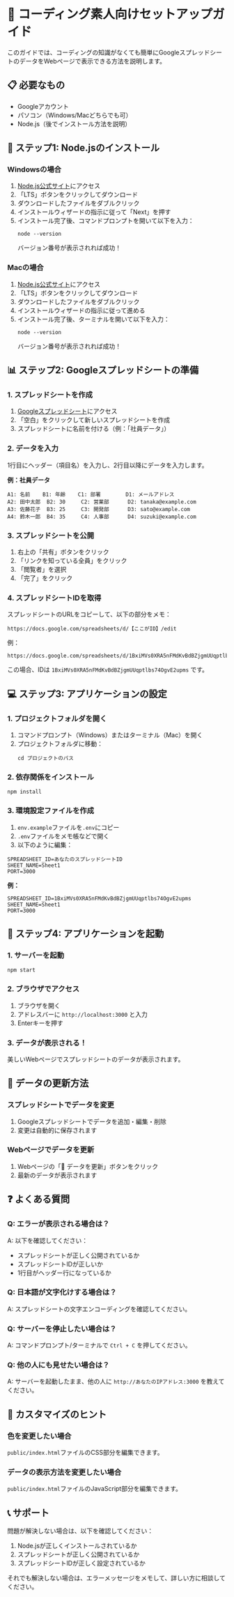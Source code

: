 # 🎯 コーディング素人向けセットアップガイド

このガイドでは、コーディングの知識がなくても簡単にGoogleスプレッドシートのデータをWebページで表示できる方法を説明します。

## 📋 必要なもの

- Googleアカウント
- パソコン（Windows/Macどちらでも可）
- Node.js（後でインストール方法を説明）

## 🚀 ステップ1: Node.jsのインストール

### Windowsの場合
1. [Node.js公式サイト](https://nodejs.org/)にアクセス
2. 「LTS」ボタンをクリックしてダウンロード
3. ダウンロードしたファイルをダブルクリック
4. インストールウィザードの指示に従って「Next」を押す
5. インストール完了後、コマンドプロンプトを開いて以下を入力：
   ```
   node --version
   ```
   バージョン番号が表示されれば成功！

### Macの場合
1. [Node.js公式サイト](https://nodejs.org/)にアクセス
2. 「LTS」ボタンをクリックしてダウンロード
3. ダウンロードしたファイルをダブルクリック
4. インストールウィザードの指示に従って進める
5. インストール完了後、ターミナルを開いて以下を入力：
   ```
   node --version
   ```
   バージョン番号が表示されれば成功！

## 📊 ステップ2: Googleスプレッドシートの準備

### 1. スプレッドシートを作成
1. [Googleスプレッドシート](https://sheets.google.com/)にアクセス
2. 「空白」をクリックして新しいスプレッドシートを作成
3. スプレッドシートに名前を付ける（例：「社員データ」）

### 2. データを入力
1行目にヘッダー（項目名）を入力し、2行目以降にデータを入力します。

**例：社員データ**
```
A1: 名前    B1: 年齢    C1: 部署        D1: メールアドレス
A2: 田中太郎  B2: 30     C2: 営業部      D2: tanaka@example.com
A3: 佐藤花子  B3: 25     C3: 開発部      D3: sato@example.com
A4: 鈴木一郎  B4: 35     C4: 人事部      D4: suzuki@example.com
```

### 3. スプレッドシートを公開
1. 右上の「共有」ボタンをクリック
2. 「リンクを知っている全員」をクリック
3. 「閲覧者」を選択
4. 「完了」をクリック

### 4. スプレッドシートIDを取得
スプレッドシートのURLをコピーして、以下の部分をメモ：
```
https://docs.google.com/spreadsheets/d/【ここがID】/edit
```

例：
```
https://docs.google.com/spreadsheets/d/1BxiMVs0XRA5nFMdKvBdBZjgmUUqptlbs74OgvE2upms/edit
```
この場合、IDは `1BxiMVs0XRA5nFMdKvBdBZjgmUUqptlbs74OgvE2upms` です。

## 💻 ステップ3: アプリケーションの設定

### 1. プロジェクトフォルダを開く
1. コマンドプロンプト（Windows）またはターミナル（Mac）を開く
2. プロジェクトフォルダに移動：
   ```
   cd プロジェクトのパス
   ```

### 2. 依存関係をインストール
```
npm install
```

### 3. 環境設定ファイルを作成
1. `env.example`ファイルを`.env`にコピー
2. `.env`ファイルをメモ帳などで開く
3. 以下のように編集：

```env
SPREADSHEET_ID=あなたのスプレッドシートID
SHEET_NAME=Sheet1
PORT=3000
```

**例：**
```env
SPREADSHEET_ID=1BxiMVs0XRA5nFMdKvBdBZjgmUUqptlbs74OgvE2upms
SHEET_NAME=Sheet1
PORT=3000
```

## 🎉 ステップ4: アプリケーションを起動

### 1. サーバーを起動
```
npm start
```

### 2. ブラウザでアクセス
1. ブラウザを開く
2. アドレスバーに `http://localhost:3000` と入力
3. Enterキーを押す

### 3. データが表示される！
美しいWebページでスプレッドシートのデータが表示されます。

## 🔄 データの更新方法

### スプレッドシートでデータを変更
1. Googleスプレッドシートでデータを追加・編集・削除
2. 変更は自動的に保存されます

### Webページでデータを更新
1. Webページの「🔄 データを更新」ボタンをクリック
2. 最新のデータが表示されます

## ❓ よくある質問

### Q: エラーが表示される場合は？
A: 以下を確認してください：
- スプレッドシートが正しく公開されているか
- スプレッドシートIDが正しいか
- 1行目がヘッダー行になっているか

### Q: 日本語が文字化けする場合は？
A: スプレッドシートの文字エンコーディングを確認してください。

### Q: サーバーを停止したい場合は？
A: コマンドプロンプト/ターミナルで `Ctrl + C` を押してください。

### Q: 他の人にも見せたい場合は？
A: サーバーを起動したまま、他の人に `http://あなたのIPアドレス:3000` を教えてください。

## 🎨 カスタマイズのヒント

### 色を変更したい場合
`public/index.html`ファイルのCSS部分を編集できます。

### データの表示方法を変更したい場合
`public/index.html`ファイルのJavaScript部分を編集できます。

## 📞 サポート

問題が解決しない場合は、以下を確認してください：
1. Node.jsが正しくインストールされているか
2. スプレッドシートが正しく公開されているか
3. スプレッドシートIDが正しく設定されているか

それでも解決しない場合は、エラーメッセージをメモして、詳しい方に相談してください。 